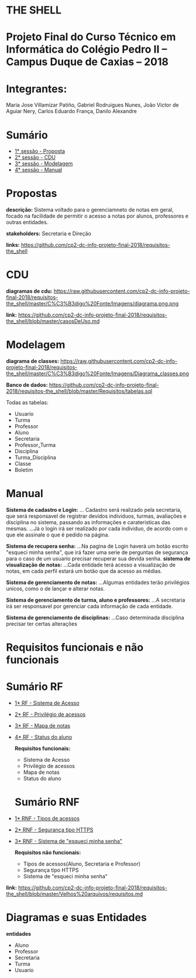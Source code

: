 # THE SHELL

# Projeto Final do Curso Técnico em Informática do Colégio Pedro II – Campus Duque de Caxias – 2018

# Integrantes:
Maria Jose Villamizar Patiño, Gabriel Rodruigues Nunes, João Victor de Aguiar Nery, Carlos Eduardo França, Danilo Alexandre

# Sumário
- [1* sessão - Proposta](#1*-sessão---Proposta)
- [2* sessão - CDU](#2*-sessão---CDU)
- [3* sessão - Modelagem](#3*-sessão---Modelagem)
- [4* sessão - Manual](#4*-sessão---Manual)

# Propostas
  **descrição:** Sistema voltado para o gerenciamneto de notas em geral, focado na facilidade de permitir o acesso a notas por alunos, professores e outras entidades.
 
 **stakeholders:** Secretaria e Direção
 
 **links:**  https://github.com/cp2-dc-info-projeto-final-2018/requisitos-the_shell
 
 # CDU
   **diagramas de cdu:** https://raw.githubusercontent.com/cp2-dc-info-projeto-final-2018/requisitos-the_shell/master/C%C3%B3digo%20Fonte/Imagens/diagrama.png.png
   
   **link:** https://github.com/cp2-dc-info-projeto-final-2018/requisitos-the_shell/blob/master/casosDeUso.md
 
 
 # Modelagem
   **diagrama de classes:** https://raw.githubusercontent.com/cp2-dc-info-projeto-final-2018/requisitos-the_shell/master/C%C3%B3digo%20Fonte/Imagens/Diagrama_classes.png
  
  **Banco de dados:** https://github.com/cp2-dc-info-projeto-final-2018/requisitos-the_shell/blob/master/Requisitos/tabelas.sql
  
  Todas as tabelas:
   - Usuario
   - Turma
   - Professor
   - Aluno
   - Secretaria
   - Professor_Turma 
   - Disciplina 
   - Turma_Disciplina 
   - Classe 
   - Boletim 
 
 
 # Manual
   **Sistema de cadastro e Login:**
   ... Cadastro será realizado pela secretaria, que será responsavel de registrar devidos individuos, turmas, avaliações e disciplina no sistema, passando as informações e carateristicas das mesmas. 
    ...Já o login irá ser realizado por cada individuo, de acordo com o que ele assinale o que é pedido na página.
   
   **Sistema de recupera senha:**
   ...Na pagina de Login haverá um botão escrito "esqueci minha senha", que irá fazer uma serie de perguntas de segurança para o caso de um usuario precisar recuperar sua devida senha.
   **sistema de visualização de notas:**
   ...Cada entidade  terá acesso a visualização de notas, em cada perfil estará um botão que da acesso as médias.
   
   **Sistema de gerenciamento de notas:**
   ...Algumas entidades terão privilégios unicos, como o de lançar e alterar notas.
   
   **Sistema de gerenciamento de turma, aluno e professores:**
   ...A secretaria irá ser responsavel por gerenciar cada informação de cada entidade.
   
   **Sistema de gerenciamento de disciplinas:**
   ...Caso determinada disciplina precisar ter certas alterações
   
 # Requisitos funcionais e não funcionais
 
 # Sumário RF
- [1* RF - Sistema de Acesso](#1*-RF---Proposta)
- [2* RF - Privilégio de acessos](#2*-RF---Privilégios)
- [3* RF - Mapa de notas](#3*-RF---Mapa)
- [4* RF - Status do aluno](#4*-RF---Status)
  
  **Requisitos funcionais:**
   
   
   - Sistema de Acesso
   - Privilégio de acessos
   - Mapa de notas
   - Status do aluno
   
    # Sumário RNF
- [1* RNF - Tipos de acessos](#1*-RNF---TiposDeAcessos)
- [2* RNF - Segurança tipo HTTPS](#2*-RNF---Segurança)
- [3* RNF - Sistema de "esqueci minha senha"](#3*-RNF---PercaSenha)

  **Requisitos não funcionais:**
   
   - Tipos de acessos(Aluno, Secretaria e Professor)
   - Segurança tipo HTTPS
   - Sistema de "esqueci minha senha"
 
 **link:** https://github.com/cp2-dc-info-projeto-final-2018/requisitos-the_shell/blob/master/Velhos%20arquivos/requisitos.md
 
 # Diagramas e suas Entidades
 
 **entidades**
  - Aluno
  - Professor 
  - Secretaria
  - Turma
  - Usuario
  

